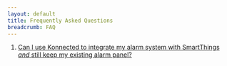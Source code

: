 ```yaml
---
layout: default
title: Frequently Asked Questions
breadcrumb: FAQ
---
```


1. [Can I use Konnected to integrate my alarm system with SmartThings _and_ still keep my existing alarm panel?](/security-alarm-system/faq/konnected-with-existing-alarm)
